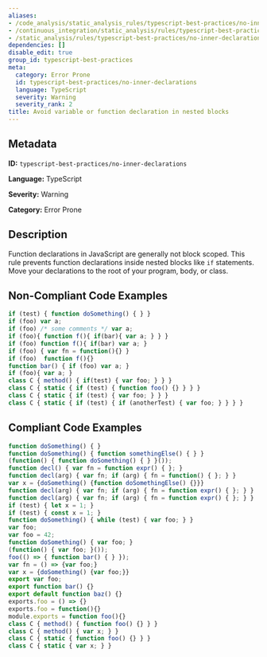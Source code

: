 ```yaml
---
aliases:
- /code_analysis/static_analysis_rules/typescript-best-practices/no-inner-declarations
- /continuous_integration/static_analysis/rules/typescript-best-practices/no-inner-declarations
- /static_analysis/rules/typescript-best-practices/no-inner-declarations
dependencies: []
disable_edit: true
group_id: typescript-best-practices
meta:
  category: Error Prone
  id: typescript-best-practices/no-inner-declarations
  language: TypeScript
  severity: Warning
  severity_rank: 2
title: Avoid variable or function declaration in nested blocks
---
```

<!--  SOURCED FROM https://github.com/DataDog/datadog-static-analyzer-rule-docs -->


## Metadata
**ID:** `typescript-best-practices/no-inner-declarations`

**Language:** TypeScript

**Severity:** Warning

**Category:** Error Prone

## Description
Function declarations in JavaScript are generally not block scoped. This rule prevents function declarations inside nested blocks like `if` statements. Move your declarations to the root of your program, body, or class.

## Non-Compliant Code Examples
```typescript
if (test) { function doSomething() { } }
if (foo) var a;
if (foo) /* some comments */ var a;
if (foo){ function f(){ if(bar){ var a; } } }
if (foo) function f(){ if(bar) var a; }
if (foo) { var fn = function(){} } 
if (foo)  function f(){} 
function bar() { if (foo) var a; }
if (foo){ var a; }
class C { method() { if(test) { var foo; } } }
class C { static { if (test) { function foo() {} } } }
class C { static { if (test) { var foo; } } }
class C { static { if (test) { if (anotherTest) { var foo; } } } }
```

## Compliant Code Examples
```typescript
function doSomething() { }
function doSomething() { function somethingElse() { } }
(function() { function doSomething() { } }());
function decl() { var fn = function expr() { }; }
function decl(arg) { var fn; if (arg) { fn = function() { }; } }
var x = {doSomething() {function doSomethingElse() {}}}
function decl(arg) { var fn; if (arg) { fn = function expr() { }; } }
function decl(arg) { var fn; if (arg) { fn = function expr() { }; } }
if (test) { let x = 1; }
if (test) { const x = 1; }
function doSomething() { while (test) { var foo; } }
var foo;
var foo = 42;
function doSomething() { var foo; }
(function() { var foo; }());
foo(() => { function bar() { } });
var fn = () => {var foo;}
var x = {doSomething() {var foo;}}
export var foo;
export function bar() {}
export default function baz() {}
exports.foo = () => {}
exports.foo = function(){}
module.exports = function foo(){}
class C { method() { function foo() {} } }
class C { method() { var x; } }
class C { static { function foo() {} } }
class C { static { var x; } }
```
